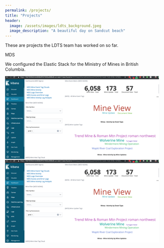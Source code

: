 ```yaml
---
permalink: /projects/
title: "Projects"
header:
  image: /assets/images/ldts_background.jpeg
  image_description: "A beautiful day on Sandcut beach"
---
```


These are projects the LDTS team has worked on so far.

MDS 

We configured the Elastic Stack for the Ministry of Mines in British Columbia.

<img src="/assets/images/MDS_reference_Screenshot.png">

<img src="/assets/images/MDS_reference_Screenshot.png">

